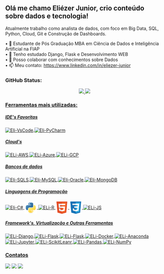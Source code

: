## Olá me chamo Eliézer Junior, crio conteúdo sobre dados e tecnologia!

Atualmente trabalho como analista de dados, com foco em Big Data, SQL, Python, Cloud, Git e Construção de Dashboards.

• 🔭 Estudante de Pós Graduação MBA em Ciência de Dados e Inteligência Artificial na FIAP </br>
• 🌱 Tenho estudado Django, Flask e Desenvolvimento WEB </br>
• 🤔 Posso colaborar com conhecimentos sobre Dados </br>
• 📫 Meu contato: https://www.linkedin.com/in/eliezer-junior

### GitHub Status:
<div align="center">
  <a href="https://github.com/ersjunior">
  <img height="160em" src="https://github-readme-stats.vercel.app/api?username=ersjunior&show_icons=true&theme=github_dark&include_all_commits=true&count_private=true"/>
  <img height="160em" src="https://github-readme-stats.vercel.app/api/top-langs/?username=ersjunior&layout=compact&langs_count=7&theme=github_dark"/>
</div>

### Ferramentas mais utilizadas:
<div style="display: inline_block">

##### IDE's Favoritas
  <img align="center" alt="Eli-VsCode" height="40" width="40" src="https://cdn.jsdelivr.net/gh/devicons/devicon@latest/icons/vscode/vscode-original.svg">  
  <img align="center" alt="Eli-PyCharm" height="40" width="40" src="https://cdn.jsdelivr.net/gh/devicons/devicon@latest/icons/pycharm/pycharm-original.svg">  

##### Cloud's
  <img align="center" alt="ELi-AWS" height="40" width="40" src="https://cdn.jsdelivr.net/gh/devicons/devicon@latest/icons/amazonwebservices/amazonwebservices-original-wordmark.svg">  
  <img align="center" alt="ELi-Azure" height="40" width="40" src="https://cdn.jsdelivr.net/gh/devicons/devicon@latest/icons/azure/azure-original.svg">  
  <img align="center" alt="ELi-GCP" height="40" width="40" src="https://cdn.jsdelivr.net/gh/devicons/devicon@latest/icons/googlecloud/googlecloud-original.svg">  

##### Bancos de dados
  <img align="center" alt="Eli-SQLS" height="40" width="40" src="https://cdn.jsdelivr.net/gh/devicons/devicon@latest/icons/azuresqldatabase/azuresqldatabase-original.svg">  
  <img align="center" alt="Eli-MySQL" height="40" width="40" src="https://cdn.jsdelivr.net/gh/devicons/devicon@latest/icons/mysql/mysql-original.svg">  
  <img align="center" alt="Eli-Oracle" height="40" width="40" src="https://cdn.jsdelivr.net/gh/devicons/devicon@latest/icons/oracle/oracle-original.svg">  
  <img align="center" alt="Eli-MongoDB" height="40" width="40" src="https://cdn.jsdelivr.net/gh/devicons/devicon@latest/icons/mongodb/mongodb-original.svg">  

##### Linguagens de Programação
  <img align="center" alt="Eli-C#" height="40" width="40" src="https://cdn.jsdelivr.net/gh/devicons/devicon@latest/icons/csharp/csharp-original.svg">  
  <img align="center" alt="Eli-Python" height="40" width="40" src="https://raw.githubusercontent.com/devicons/devicon/master/icons/python/python-original.svg">  
  <img align="center" alt="ELi-R" height="40" width="40" src="https://cdn.jsdelivr.net/gh/devicons/devicon@latest/icons/r/r-original.svg">  
  <img align="center" alt="Eli-HTML" height="40" width="40" src="https://raw.githubusercontent.com/devicons/devicon/master/icons/html5/html5-original.svg">  
  <img align="center" alt="Eli-CSS" height="40" width="40" src="https://raw.githubusercontent.com/devicons/devicon/master/icons/css3/css3-original.svg">  
  <img align="center" alt="ELi-JS" height="40" width="40" src="https://cdn.jsdelivr.net/gh/devicons/devicon/icons/javascript/javascript-original.svg">  

##### Framework's, Virtualização e Outras Ferramentas
  <img align="center" alt="ELi-Django" height="40" width="40" src="https://cdn.jsdelivr.net/gh/devicons/devicon@latest/icons/django/django-plain.svg">  
  <img align="center" alt="ELi-Flask" height="40" width="40" src="https://cdn.jsdelivr.net/gh/devicons/devicon@latest/icons/flask/flask-original.svg">  
  <img align="center" alt="ELi-Flask" height="40" width="40" src="https://cdn.jsdelivr.net/gh/devicons/devicon@latest/icons/djangorest/djangorest-line.svg">  
  <img align="center" alt="ELi-Docker" height="40" width="40" src="https://cdn.jsdelivr.net/gh/devicons/devicon@latest/icons/docker/docker-original.svg">  
  <img align="center" alt="ELi-Anaconda" height="40" width="40" src="https://cdn.jsdelivr.net/gh/devicons/devicon@latest/icons/anaconda/anaconda-original.svg">  
  <img align="center" alt="ELi-Jupyter" height="40" width="40" src="https://cdn.jsdelivr.net/gh/devicons/devicon@latest/icons/jupyter/jupyter-original-wordmark.svg">
  <img align="center" alt="ELi-ScikitLeanr" height="40" width="40" src="https://cdn.jsdelivr.net/gh/devicons/devicon@latest/icons/scikitlearn/scikitlearn-original.svg">
  <img align="center" alt="ELi-Pandas" height="40" width="40" src="https://cdn.jsdelivr.net/gh/devicons/devicon@latest/icons/pandas/pandas-original-wordmark.svg"> 
  <img align="center" alt="ELi-NumPy" height="40" width="40" src="https://cdn.jsdelivr.net/gh/devicons/devicon@latest/icons/numpy/numpy-original.svg">
</div>
  
### Contatos
<div> 
  <a href="https://www.youtube.com/channel/UCrqOYKmd9drRGumTiqet8ow" target="_blank"><img src="https://img.shields.io/badge/YouTube-FF0000?style=for-the-badge&logo=youtube&logoColor=white" target="_blank"></a>
  <a href = "mailto:ersjunior@gmail.com"><img src="https://img.shields.io/badge/-outlook-%23333?style=for-the-badge&logo=gmail&logoColor=white" target="_blank"></a>
  <a href="https://www.linkedin.com/in/eliezer-junior/" target="_blank"><img src="https://img.shields.io/badge/-LinkedIn-%230077B5?style=for-the-badge&logo=linkedin&logoColor=white" target="_blank"></a> 
</div>

